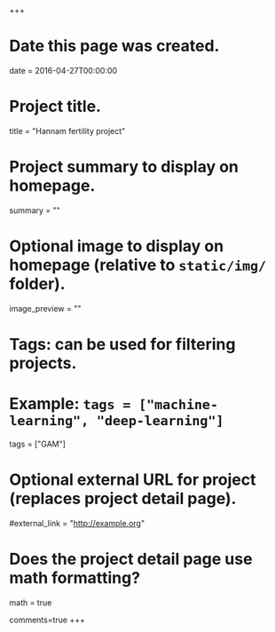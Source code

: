 +++
# Date this page was created.
date = 2016-04-27T00:00:00

# Project title.
title = "Hannam fertility project"

# Project summary to display on homepage.
summary = ""

# Optional image to display on homepage (relative to `static/img/` folder).
image_preview = ""

# Tags: can be used for filtering projects.
# Example: `tags = ["machine-learning", "deep-learning"]`
tags = ["GAM"]

# Optional external URL for project (replaces project detail page).
#external_link = "http://example.org"

# Does the project detail page use math formatting?
math = true

comments=true
+++

